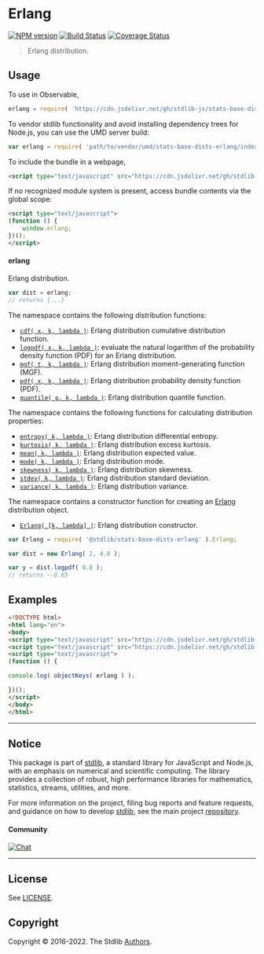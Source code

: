 <!--

@license Apache-2.0

Copyright (c) 2018 The Stdlib Authors.

Licensed under the Apache License, Version 2.0 (the "License");
you may not use this file except in compliance with the License.
You may obtain a copy of the License at

   http://www.apache.org/licenses/LICENSE-2.0

Unless required by applicable law or agreed to in writing, software
distributed under the License is distributed on an "AS IS" BASIS,
WITHOUT WARRANTIES OR CONDITIONS OF ANY KIND, either express or implied.
See the License for the specific language governing permissions and
limitations under the License.

-->

# Erlang

[![NPM version][npm-image]][npm-url] [![Build Status][test-image]][test-url] [![Coverage Status][coverage-image]][coverage-url] <!-- [![dependencies][dependencies-image]][dependencies-url] -->

> Erlang distribution.



<section class="usage">

## Usage

To use in Observable,

```javascript
erlang = require( 'https://cdn.jsdelivr.net/gh/stdlib-js/stats-base-dists-erlang@umd/browser.js' )
```

To vendor stdlib functionality and avoid installing dependency trees for Node.js, you can use the UMD server build:

```javascript
var erlang = require( 'path/to/vendor/umd/stats-base-dists-erlang/index.js' )
```

To include the bundle in a webpage,

```html
<script type="text/javascript" src="https://cdn.jsdelivr.net/gh/stdlib-js/stats-base-dists-erlang@umd/browser.js"></script>
```

If no recognized module system is present, access bundle contents via the global scope:

```html
<script type="text/javascript">
(function () {
    window.erlang;
})();
</script>
```

#### erlang

Erlang distribution.

```javascript
var dist = erlang;
// returns {...}
```

The namespace contains the following distribution functions:

<!-- <toc pattern="*+(cdf|pdf|mgf|quantile)*"> -->

<div class="namespace-toc">

-   <span class="signature">[`cdf( x, k, lambda )`][@stdlib/stats/base/dists/erlang/cdf]</span><span class="delimiter">: </span><span class="description">Erlang distribution cumulative distribution function.</span>
-   <span class="signature">[`logpdf( x, k, lambda )`][@stdlib/stats/base/dists/erlang/logpdf]</span><span class="delimiter">: </span><span class="description">evaluate the natural logarithm of the probability density function (PDF) for an Erlang distribution.</span>
-   <span class="signature">[`mgf( t, k, lambda )`][@stdlib/stats/base/dists/erlang/mgf]</span><span class="delimiter">: </span><span class="description">Erlang distribution moment-generating function (MGF).</span>
-   <span class="signature">[`pdf( x, k, lambda )`][@stdlib/stats/base/dists/erlang/pdf]</span><span class="delimiter">: </span><span class="description">Erlang distribution probability density function (PDF).</span>
-   <span class="signature">[`quantile( p, k, lambda )`][@stdlib/stats/base/dists/erlang/quantile]</span><span class="delimiter">: </span><span class="description">Erlang distribution quantile function.</span>

</div>

<!-- </toc> -->

The namespace contains the following functions for calculating distribution properties:

<!-- <toc pattern="*+(entropy|kurtosis|mean|median|mode|skewness|stdev|variance)*"> -->

<div class="namespace-toc">

-   <span class="signature">[`entropy( k, lambda )`][@stdlib/stats/base/dists/erlang/entropy]</span><span class="delimiter">: </span><span class="description">Erlang distribution differential entropy.</span>
-   <span class="signature">[`kurtosis( k, lambda )`][@stdlib/stats/base/dists/erlang/kurtosis]</span><span class="delimiter">: </span><span class="description">Erlang distribution excess kurtosis.</span>
-   <span class="signature">[`mean( k, lambda )`][@stdlib/stats/base/dists/erlang/mean]</span><span class="delimiter">: </span><span class="description">Erlang distribution expected value.</span>
-   <span class="signature">[`mode( k, lambda )`][@stdlib/stats/base/dists/erlang/mode]</span><span class="delimiter">: </span><span class="description">Erlang distribution mode.</span>
-   <span class="signature">[`skewness( k, lambda )`][@stdlib/stats/base/dists/erlang/skewness]</span><span class="delimiter">: </span><span class="description">Erlang distribution skewness.</span>
-   <span class="signature">[`stdev( k, lambda )`][@stdlib/stats/base/dists/erlang/stdev]</span><span class="delimiter">: </span><span class="description">Erlang distribution standard deviation.</span>
-   <span class="signature">[`variance( k, lambda )`][@stdlib/stats/base/dists/erlang/variance]</span><span class="delimiter">: </span><span class="description">Erlang distribution variance.</span>

</div>

<!-- </toc> -->

The namespace contains a constructor function for creating an [Erlang][erlang-distribution] distribution object.

<!-- <toc pattern="*ctor*"> -->

<div class="namespace-toc">

-   <span class="signature">[`Erlang( [k, lambda] )`][@stdlib/stats/base/dists/erlang/ctor]</span><span class="delimiter">: </span><span class="description">Erlang distribution constructor.</span>

</div>

<!-- </toc> -->

```javascript
var Erlang = require( '@stdlib/stats-base-dists-erlang' ).Erlang;

var dist = new Erlang( 2, 4.0 );

var y = dist.logpdf( 0.8 );
// returns ~-0.65
```

</section>

<!-- /.usage -->

<section class="examples">

## Examples

<!-- TODO: better examples -->

<!-- eslint no-undef: "error" -->

```html
<!DOCTYPE html>
<html lang="en">
<body>
<script type="text/javascript" src="https://cdn.jsdelivr.net/gh/stdlib-js/utils-keys@umd/browser.js"></script>
<script type="text/javascript" src="https://cdn.jsdelivr.net/gh/stdlib-js/stats-base-dists-erlang@umd/browser.js"></script>
<script type="text/javascript">
(function () {

console.log( objectKeys( erlang ) );

})();
</script>
</body>
</html>
```

</section>

<!-- /.examples -->

<!-- Section for related `stdlib` packages. Do not manually edit this section, as it is automatically populated. -->

<section class="related">

</section>

<!-- /.related -->

<!-- Section for all links. Make sure to keep an empty line after the `section` element and another before the `/section` close. -->


<section class="main-repo" >

* * *

## Notice

This package is part of [stdlib][stdlib], a standard library for JavaScript and Node.js, with an emphasis on numerical and scientific computing. The library provides a collection of robust, high performance libraries for mathematics, statistics, streams, utilities, and more.

For more information on the project, filing bug reports and feature requests, and guidance on how to develop [stdlib][stdlib], see the main project [repository][stdlib].

#### Community

[![Chat][chat-image]][chat-url]

---

## License

See [LICENSE][stdlib-license].


## Copyright

Copyright &copy; 2016-2022. The Stdlib [Authors][stdlib-authors].

</section>

<!-- /.stdlib -->

<!-- Section for all links. Make sure to keep an empty line after the `section` element and another before the `/section` close. -->

<section class="links">

[npm-image]: http://img.shields.io/npm/v/@stdlib/stats-base-dists-erlang.svg
[npm-url]: https://npmjs.org/package/@stdlib/stats-base-dists-erlang

[test-image]: https://github.com/stdlib-js/stats-base-dists-erlang/actions/workflows/test.yml/badge.svg?branch=main
[test-url]: https://github.com/stdlib-js/stats-base-dists-erlang/actions/workflows/test.yml?query=branch:main

[coverage-image]: https://img.shields.io/codecov/c/github/stdlib-js/stats-base-dists-erlang/main.svg
[coverage-url]: https://codecov.io/github/stdlib-js/stats-base-dists-erlang?branch=main

<!--

[dependencies-image]: https://img.shields.io/david/stdlib-js/stats-base-dists-erlang.svg
[dependencies-url]: https://david-dm.org/stdlib-js/stats-base-dists-erlang/main

-->

[chat-image]: https://img.shields.io/gitter/room/stdlib-js/stdlib.svg
[chat-url]: https://gitter.im/stdlib-js/stdlib/

[stdlib]: https://github.com/stdlib-js/stdlib

[stdlib-authors]: https://github.com/stdlib-js/stdlib/graphs/contributors

[umd]: https://github.com/umdjs/umd
[es-module]: https://developer.mozilla.org/en-US/docs/Web/JavaScript/Guide/Modules

[deno-url]: https://github.com/stdlib-js/stats-base-dists-erlang/tree/deno
[umd-url]: https://github.com/stdlib-js/stats-base-dists-erlang/tree/umd
[esm-url]: https://github.com/stdlib-js/stats-base-dists-erlang/tree/esm
[branches-url]: https://github.com/stdlib-js/stats-base-dists-erlang/blob/main/branches.md

[stdlib-license]: https://raw.githubusercontent.com/stdlib-js/stats-base-dists-erlang/main/LICENSE

[erlang-distribution]: https://en.wikipedia.org/wiki/Erlang_distribution

<!-- <toc-links> -->

[@stdlib/stats/base/dists/erlang/ctor]: https://github.com/stdlib-js/stats-base-dists-erlang-ctor/tree/umd

[@stdlib/stats/base/dists/erlang/entropy]: https://github.com/stdlib-js/stats-base-dists-erlang-entropy/tree/umd

[@stdlib/stats/base/dists/erlang/kurtosis]: https://github.com/stdlib-js/stats-base-dists-erlang-kurtosis/tree/umd

[@stdlib/stats/base/dists/erlang/mean]: https://github.com/stdlib-js/stats-base-dists-erlang-mean/tree/umd

[@stdlib/stats/base/dists/erlang/mode]: https://github.com/stdlib-js/stats-base-dists-erlang-mode/tree/umd

[@stdlib/stats/base/dists/erlang/skewness]: https://github.com/stdlib-js/stats-base-dists-erlang-skewness/tree/umd

[@stdlib/stats/base/dists/erlang/stdev]: https://github.com/stdlib-js/stats-base-dists-erlang-stdev/tree/umd

[@stdlib/stats/base/dists/erlang/variance]: https://github.com/stdlib-js/stats-base-dists-erlang-variance/tree/umd

[@stdlib/stats/base/dists/erlang/cdf]: https://github.com/stdlib-js/stats-base-dists-erlang-cdf/tree/umd

[@stdlib/stats/base/dists/erlang/logpdf]: https://github.com/stdlib-js/stats-base-dists-erlang-logpdf/tree/umd

[@stdlib/stats/base/dists/erlang/mgf]: https://github.com/stdlib-js/stats-base-dists-erlang-mgf/tree/umd

[@stdlib/stats/base/dists/erlang/pdf]: https://github.com/stdlib-js/stats-base-dists-erlang-pdf/tree/umd

[@stdlib/stats/base/dists/erlang/quantile]: https://github.com/stdlib-js/stats-base-dists-erlang-quantile/tree/umd

<!-- </toc-links> -->

</section>

<!-- /.links -->
